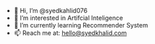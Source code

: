 - 👋 Hi, I’m @syedkahlid076
- 👀 I’m interested in Artifcial Inteligence
- 🌱 I’m currently learning Recommender System
- 📫 Reach me at: hello@syedkhalid.com
